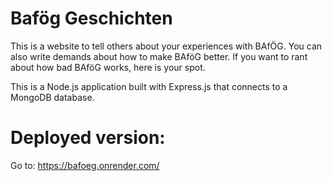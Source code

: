 # Bafög Geschichten
This is a website to tell others about your experiences with BAfÖG. You can also write demands about how to make BAföG better.
If you want to rant about how bad BAföG works, here is your spot.

This is a Node.js application built with Express.js that connects to a MongoDB database.

# Deployed version:
Go to: https://bafoeg.onrender.com/
